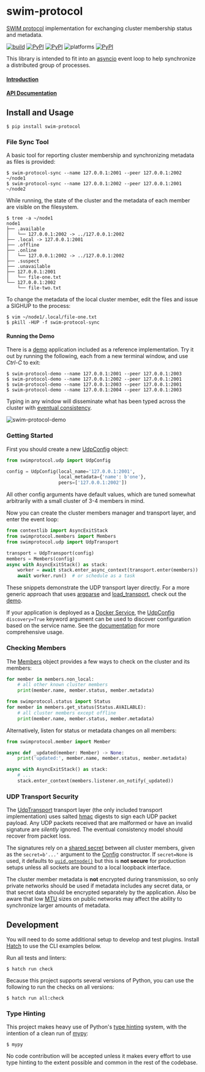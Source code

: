 swim-protocol
=============

[SWIM protocol][0] implementation for exchanging cluster membership status and
metadata.

[![build](https://github.com/icgood/swim-protocol/actions/workflows/python-check.yml/badge.svg)](https://github.com/icgood/swim-protocol/actions/workflows/python-check.yml)
[![PyPI](https://img.shields.io/pypi/v/swim-protocol.svg)](https://pypi.python.org/pypi/swim-protocol)
[![PyPI](https://img.shields.io/pypi/pyversions/swim-protocol.svg)](https://pypi.python.org/pypi/swim-protocol)
![platforms](https://img.shields.io/badge/platform-linux%20%7C%20macOS%20%7C%20windows-blueviolet)
[![PyPI](https://img.shields.io/pypi/l/swim-protocol.svg)](https://pypi.python.org/pypi/swim-protocol)

This library is intended to fit into an [asyncio][1] event loop to help
synchronize a distributed group of processes.

#### [Introduction](https://icgood.github.io/swim-protocol/intro.html)

#### [API Documentation](https://icgood.github.io/swim-protocol/)

## Install and Usage

```console
$ pip install swim-protocol
```

### File Sync Tool

A basic tool for reporting cluster membership and synchronizing metadata as
files is provided:

```console
$ swim-protocol-sync --name 127.0.0.1:2001 --peer 127.0.0.1:2002 ~/node1
$ swim-protocol-sync --name 127.0.0.1:2002 --peer 127.0.0.1:2001 ~/node2
```

While running, the state of the cluster and the metadata of each member are
visible on the filesystem.

```console
$ tree -a ~/node1
node1
├── .available
│   └── 127.0.0.1:2002 -> ../127.0.0.1:2002
├── .local -> 127.0.0.1:2001
├── .offline
├── .online
│   └── 127.0.0.1:2002 -> ../127.0.0.1:2002
├── .suspect
├── .unavailable
├── 127.0.0.1:2001
│   └── file-one.txt
└── 127.0.0.1:2002
    └── file-two.txt
```

To change the metadata of the local cluster member, edit the files and issue a
SIGHUP to the process:

```console
$ vim ~/node1/.local/file-one.txt
$ pkill -HUP -f swim-protocol-sync
```

#### Running the Demo

There is a [demo][2] application included as a reference implementation. Try it
out by running the following, each from a new terminal window, and use _Ctrl-C_
to exit:

```console
$ swim-protocol-demo --name 127.0.0.1:2001 --peer 127.0.0.1:2003
$ swim-protocol-demo --name 127.0.0.1:2002 --peer 127.0.0.1:2001
$ swim-protocol-demo --name 127.0.0.1:2003 --peer 127.0.0.1:2001
$ swim-protocol-demo --name 127.0.0.1:2004 --peer 127.0.0.1:2003
```

Typing in any window will disseminate what has been typed across the cluster
with [eventual consistency][6].

![swim-protocol-demo](https://user-images.githubusercontent.com/438413/117895781-13f6b400-b28d-11eb-997d-d8b9dbc455cb.gif)

### Getting Started

First you should create a new [UdpConfig][100] object:

```python
from swimprotocol.udp import UdpConfig

config = UdpConfig(local_name='127.0.0.1:2001',
                   local_metadata={'name': b'one'},
                   peers=['127.0.0.1:2002'])
```

All other config arguments have default values, which are tuned somewhat
arbitrarily with a small cluster of 3-4 members in mind.

Now you can create the cluster members manager and transport layer, and enter
the event loop:

```python
from contextlib import AsyncExitStack
from swimprotocol.members import Members
from swimprotocol.udp import UdpTransport

transport = UdpTransport(config)
members = Members(config)
async with AsyncExitStack() as stack:
    worker = await stack.enter_async_context(transport.enter(members))
    await worker.run()  # or schedule as a task
```

These snippets demonstrate the UDP transport layer directly. For a more generic
approach that uses [argparse][11] and [load_transport][12], check out the
[demo][2].

If your application is deployed as a [Docker Service][13], the [UdpConfig][100]
`discovery=True` keyword argument can be used to discover configuration based
on the service name. See the [documentation][14] for more comprehensive usage.

### Checking Members

The [Members][101] object provides a few ways to check on the cluster and its
members:

```python
for member in members.non_local:
    # all other known cluster members
    print(member.name, member.status, member.metadata)

from swimprotocol.status import Status
for member in members.get_status(Status.AVAILABLE):
    # all cluster members except offline
    print(member.name, member.status, member.metadata)
```

Alternatively, listen for status or metadata changes on all members:

```python
from swimprotocol.member import Member

async def _updated(member: Member) -> None:
    print('updated:', member.name, member.status, member.metadata)

async with AsyncExitStack() as stack:
    # ...
    stack.enter_context(members.listener.on_notify(_updated))
```

### UDP Transport Security

The [UdpTransport][102] transport layer (the only included transport
implementation) uses salted [hmac][7] digests to sign each UDP packet payload.
Any UDP packets received that are malformed or have an invalid signature are
*silently* ignored. The eventual consistency model should recover from packet
loss.

The signatures rely on a [shared secret][8] between all cluster members, given
as the `secret=b'...'` argument to the [Config][100] constructor. If
`secret=None` is used, it defaults to [`uuid.getnode()`][9] but this is **not
secure** for production setups unless all sockets are bound to a local loopback
interface.

The cluster member metadata is **not** encrypted during transmission, so only
private networks should be used if metadata includes any secret data, or that
secret data should be encrypted separately by the application. Also be aware
that low [MTU][10] sizes on public networks may affect the ability to
synchronize larger amounts of metadata.

## Development

You will need to do some additional setup to develop and test plugins. Install
[Hatch][3] to use the CLI examples below.

Run all tests and linters:

```console
$ hatch run check
```

Because this project supports several versions of Python, you can use the
following to run the checks on all versions:

```console
$ hatch run all:check
```

### Type Hinting

This project makes heavy use of Python's [type hinting][4] system, with the
intention of a clean run of [mypy][5]:

```console
$ mypy
```

No code contribution will be accepted unless it makes every effort to use type
hinting to the extent possible and common in the rest of the codebase.

[0]: https://www.cs.cornell.edu/projects/Quicksilver/public_pdfs/SWIM.pdf
[1]: https://docs.python.org/3/library/asyncio.html
[2]: https://github.com/icgood/swim-protocol/blob/main/swimprotocol/demo/__init__.py
[3]: https://hatch.pypa.io/latest/install/
[4]: https://docs.python.org/3/library/typing.html
[5]: http://mypy-lang.org/
[6]: https://en.wikipedia.org/wiki/Eventual_consistency
[7]: https://docs.python.org/3/library/hmac.html
[8]: https://en.wikipedia.org/wiki/Shared_secret
[9]: https://docs.python.org/3/library/uuid.html#uuid.getnode
[10]: https://en.wikipedia.org/wiki/Maximum_transmission_unit
[11]: https://docs.python.org/3/library/argparse.html
[12]: https://icgood.github.io/swim-protocol/swimprotocol.html#swimprotocol.transport.load_transport
[13]: https://docs.docker.com/engine/swarm/how-swarm-mode-works/services/
[14]: https://icgood.github.io/swim-protocol/swimprotocol.udp.html#docker-services

[100]: https://icgood.github.io/swim-protocol/swimprotocol.udp.html#swimprotocol.udp.UdpConfig
[101]: https://icgood.github.io/swim-protocol/swimprotocol.html#swimprotocol.members.Member
[102]: https://icgood.github.io/swim-protocol/swimprotocol.udp.html#swimprotocol.udp.UdpTransport
